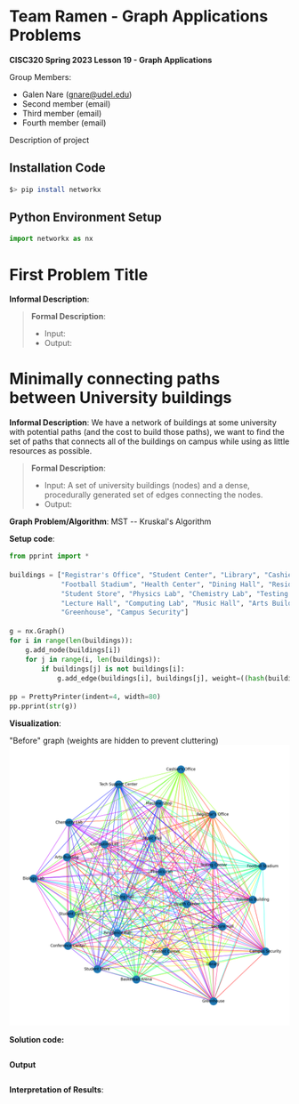 # Team Ramen - Graph Applications Problems

**CISC320 Spring 2023 Lesson 19 - Graph Applications**

Group Members:
* Galen Nare (gnare@udel.edu)
* Second member (email)
* Third member (email)
* Fourth member (email)

Description of project

## Installation Code

```sh
$> pip install networkx
```

## Python Environment Setup

```python
import networkx as nx
```

# First Problem Title

**Informal Description**: 

> **Formal Description**:
>  * Input:
>  * Output:

# Minimally connecting paths between University buildings

**Informal Description**: We have a network of buildings at some university with potential paths
(and the cost to build those paths), we want to find the set of paths that connects all of the buildings
on campus while using as little resources as possible.

> **Formal Description**:
>  * Input: A set of university buildings (nodes) and a dense, procedurally generated set of edges connecting the nodes.
>  * Output:

**Graph Problem/Algorithm**: MST -- Kruskal's Algorithm


**Setup code**:

```python
from pprint import *

buildings = ["Registrar's Office", "Student Center", "Library", "Cashier's Office", "Student Gym", "Basketball Arena",
             "Football Stadium", "Health Center", "Dining Hall", "Residence Hall", "Tech Support Center",
             "Student Store", "Physics Lab", "Chemistry Lab", "Testing Center", "Biology Lab", "Machine Shop",
             "Lecture Hall", "Computing Lab", "Music Hall", "Arts Building", "Conference Center", "Business Building",
             "Greenhouse", "Campus Security"]

g = nx.Graph()
for i in range(len(buildings)):
    g.add_node(buildings[i])
    for j in range(i, len(buildings)):
        if buildings[j] is not buildings[i]:
            g.add_edge(buildings[i], buildings[j], weight=((hash(buildings[i]) + hash(buildings[j])) % 21) + 1)

pp = PrettyPrinter(indent=4, width=80)
pp.pprint(str(g))

```

**Visualization**:

"Before" graph (weights are hidden to prevent cluttering)
![before](images/kruskals_buildings_before.png)

**Solution code:**

```python
```

**Output**

```
```

**Interpretation of Results**:

